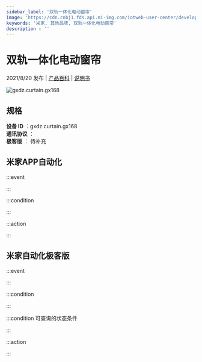 ```yaml
---
sidebar_label: '双轨一体化电动窗帘'
image: 'https://cdn.cnbj1.fds.api.mi-img.com/iotweb-user-center/developer_1678870953902YQk5EAuS.png?GalaxyAccessKeyId=AKVGLQWBOVIRQ3XLEW&Expires=9223372036854775807&Signature=/UOJAGKD4d3qN7PgvDFQojaSD7g='
keywords: '米家, 其他品牌, 双轨一体化电动窗帘'
description : ''
---
```

# 双轨一体化电动窗帘

2021/8/20 发布 | [产品百科](https://home.mi.com/webapp/content/baike/product/index.html?model=gxdz.curtain.gx168/) | [说明书](https://home.mi.com/views/introduction.html?model=gxdz.curtain.gx168&region=cn)

![gxdz.curtain.gx168](https://cdn.cnbj1.fds.api.mi-img.com/iotweb-user-center/developer_1678870953902YQk5EAuS.png?GalaxyAccessKeyId=AKVGLQWBOVIRQ3XLEW&Expires=9223372036854775807&Signature=/UOJAGKD4d3qN7PgvDFQojaSD7g=)

## 规格  
> 
**设备 ID** ：gxdz.curtain.gx168  
**通讯协议** ：  
**极客版**  ： 待补充 


## 米家APP自动化  

:::event  

:::

:::condition  

:::

:::action   

:::

## 米家自动化极客版  

:::event  

:::

:::condition  

:::

:::condition 可查询的状态条件  

:::

:::action  

:::

        

